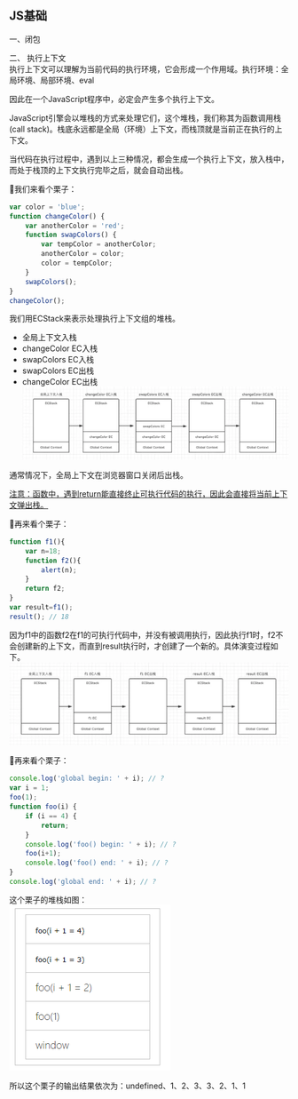 ## JS基础 
一、闭包  

二、 执行上下文  
执行上下文可以理解为当前代码的执行环境，它会形成一个作用域。执行环境：全局环境、局部环境、eval    

因此在一个JavaScript程序中，必定会产生多个执行上下文。

JavaScript引擎会以堆栈的方式来处理它们，这个堆栈，我们称其为函数调用栈(call stack)。栈底永远都是全局（环境）上下文，而栈顶就是当前正在执行的上下文。 

当代码在执行过程中，遇到以上三种情况，都会生成一个执行上下文，放入栈中，而处于栈顶的上下文执行完毕之后，就会自动出栈。  

🌰我们来看个栗子：
```js
var color = 'blue';
function changeColor() {
    var anotherColor = 'red';
    function swapColors() {
        var tempColor = anotherColor;
        anotherColor = color;
        color = tempColor;
    }
    swapColors();
}
changeColor();
```
我们用ECStack来表示处理执行上下文组的堆栈。  
- 全局上下文入栈  
- changeColor EC入栈  
- swapColors EC入栈
- swapColors EC出栈
- changeColor EC出栈
![estrack01](../../../.vuepress/imgs/blog/js/estrack01.png)  

通常情况下，全局上下文在浏览器窗口关闭后出栈。

<u>注意：函数中，遇到return能直接终止可执行代码的执行，因此会直接将当前上下文弹出栈。</u>

🌰再来看个栗子：
```js
function f1(){
    var n=18;
    function f2(){
        alert(n);
    }
    return f2;
}
var result=f1();
result(); // 18
```
因为f1中的函数f2在f1的可执行代码中，并没有被调用执行，因此执行f1时，f2不会创建新的上下文，而直到result执行时，才创建了一个新的。具体演变过程如下。  
![estrack02](../../../.vuepress/imgs/blog/js/estrack02.png)  

🌰再来看个栗子：
```js
console.log('global begin: ' + i); // ?
var i = 1;
foo(1);
function foo(i) {
    if (i == 4) {
        return;
    }
    console.log('foo() begin: ' + i); // ?
    foo(i+1);
    console.log('foo() end: ' + i); // ?
}
console.log('global end: ' + i); // ?
```

这个栗子的堆栈如图：  
![estrack03](../../../.vuepress/imgs/blog/js/estrack03.jpg)  

所以这个栗子的输出结果依次为：undefined、1、2、3、3、2、1、1
<!-- 函数  
原型链  
闭包  
类 
语法糖  
同步异步  
ajax  
渣渣 -->


